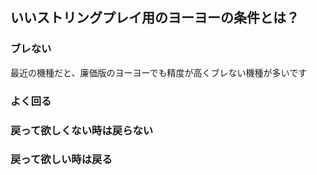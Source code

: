 ## いいストリングプレイ用のヨーヨーの条件とは？

>>>

### ブレない

最近の機種だと、廉価版のヨーヨーでも精度が高くブレない機種が多いです

>>>

### よく回る



>>>

### 戻って欲しくない時は戻らない

>>>

### 戻って欲しい時は戻る

